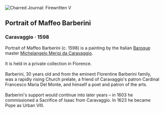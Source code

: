 <div class="artwork-of-the-day">
  <div class="container">
    <div class="img-wrapper">
      <img
        src="https://uploads4.wikiart.org/images/caravaggio/portrait-of-maffeo-barberini(1).jpg!Large.jpg"
        alt="Charred Journal: Firewritten V" />
    </div>
    <div class="artwork-detail">
      <div class="artwork-origin"> 
        <h2 class="artwork-name">Portrait of Maffeo Barberini</h2>
        <h3 class="artist">
          Caravaggio
                    ·  1598
        </h3>
      </div>
      <p class="description">
        <span class="artwork-description-text ng-binding" ng-bind-html="viewModel.ArtworkOfTheDay.Description | unsafe">Portrait of Maffeo Barberini (c. 1598) is a painting by the Italian <a target="_blank" href="/en/artists-by-art-movement/baroque">Baroque</a> master <a target="_blank" href="/en/caravaggio">Michelangelo Merisi da Caravaggio</a>.
<br>
<br>It is held in a private collection in Florence.
<br>
<br>Barberini, 30 years old and from the eminent Florentine Barberini family, was a rapidly rising Church prelate, a friend of Caravaggio's patron Cardinal Francesco Maria Del Monte, and himself a poet and patron of the arts.
<br>
<br>Barberini's support would continue into later years – in 1603 he commissioned a Sacrifice of Isaac from Caravaggio. In 1623 he became Pope as Urban VIII.</span>
                        <div class="text-shadow-container" ng-show="showShadow" style=""></div>
      </p>
    </div>
  </div>

</div>
